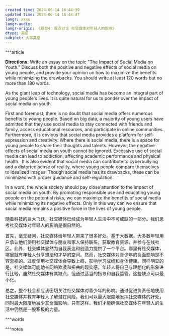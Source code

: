 ```yaml
---
created time: 2024-06-14 16:44:39
updated time: 2024-06-14 16:44:47
langr: xxxx
langr-audio: 
langr-origin: 《题目4：观点讨论 社交媒体对年轻人的影响》
dtype: 英语
subject: 大学英语
---
```


^^^article

 

**Directions:** Write an essay on the topic "The Impact of Social Media on Youth." Discuss both the positive and negative effects of social media on young people, and provide your opinion on how to maximize the benefits while minimizing the drawbacks. You should write at least 120 words but no more than 180 words.

As the giant leap of technology, social media has become an integral part of young people's lives. It is quite natural for us to ponder over the impact of social media on youth.

First and foremost, there is no doubt that social media offers numerous benefits to young people. Based on big data, a majority of young users have admitted that they use social media to stay connected with friends and family, access educational resources, and participate in online communities. Furthermore, it is obvious that social media provides a platform for self-expression and creativity. Where there is social media, there is a space for young people to share their thoughts and talents. However, the negative effects of social media on youth cannot be ignored. Excessive use of social media can lead to addiction, affecting academic performance and physical health.  It is also evident that social media can contribute to cyberbullying and a distorted sense of reality, where young people compare themselves to idealized images. Though social media has its drawbacks, these can be minimized with proper guidance and self-regulation.

In a word, the whole society should pay close attention to the impact of social media on youth. By promoting responsible use and educating young people on the potential risks, we can maximize the benefits of social media while minimizing its negative effects. Only in this way can we ensure that social media remains a positive force in the lives of young people.

随着科技的巨大飞跃，社交媒体已经成为年轻人生活中不可或缺的一部分。我们思考社交媒体对年轻人的影响是很自然的。

首先，毫无疑问，社交媒体给年轻人带来了很多好处。基于大数据，大多数年轻用户承认他们使用社交媒体与朋友和家人保持联系，获取教育资源，并参与在线社区。此外，社交媒体显然为自我表达和创造力提供了一个平台。哪里有社交媒体，哪里就有年轻人分享想法和才华的空间。然而，社交媒体对青少年的负面影响是不容忽视的。过度使用社交媒体会导致上瘾，影响学习成绩和身体健康。同样明显的是，社交媒体可能助长网络欺凌和扭曲的现实感，年轻人将自己与理想化的形象进行比较。虽然社交媒体有其缺点，但通过适当的指导和自我监管，这些缺点可以最小化。

总之，整个社会都应该密切关注社交媒体对青少年的影响。通过促进负责任地使用社交媒体并教育年轻人了解潜在风险，我们可以最大限度地发挥社交媒体的好处，同时最大限度地减少其负面影响。只有这样，我们才能确保社交媒体在年轻人的生活中仍然是一股积极的力量。


^^^words



^^^notes
